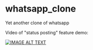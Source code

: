 # whatsapp_clone

Yet another clone of whatsapp

Video of "status posting" feature demo:

[![IMAGE ALT TEXT](https://img.youtube.com/vi/hcBfAr6txvU/0.jpg)](https://youtu.be/hcBfAr6txvU "Status feature")